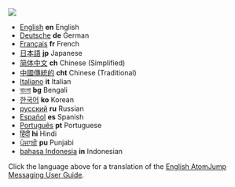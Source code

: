 <img src="https://atomjump.com/images/logo80.png">

* <a href="https://github.com/atomjump/atomjumpcom-content-only/blob/master/messaging-user-guide.md">English</a> __en__ English
* <a href="messaging-guide-de.md">Deutsche</a> __de__ German 
* <a href="messaging-guide-fr.md">Français</a> __fr__ French 
* <a href="messaging-guide-jp.md">日本語</a> __jp__ Japanese 
* <a href="messaging-guide-ch.md">简体中文</a> __ch__ Chinese (Simplified)  
* <a href="messaging-guide-cht.md">中國傳統的</a> __cht__ Chinese (Traditional) 
* <a href="messaging-guide-it.md">Italiano</a> __it__ Italian 
* <a href="messaging-guide-bg.md">বাংলা</a> __bg__ Bengali  
* <a href="messaging-guide-ko.md">한국어</a> __ko__ Korean  
* <a href="messaging-guide-ru.md">русский</a> __ru__ Russian 
* <a href="messaging-guide-es.md">Español</a> __es__ Spanish  
* <a href="messaging-guide-pt.md">Português</a> __pt__ Portuguese  
* <a href="messaging-guide-hi.md">हिंदी</a> __hi__ Hindi  
* <a href="messaging-guide-pu.md">ਪੰਜਾਬੀ</a> __pu__ Punjabi  
* <a href="messaging-guide-in.md">bahasa Indonesia</a> __in__ Indonesian  


Click the language above for a translation of the <a href="https://github.com/atomjump/atomjumpcom-content-only/blob/master/messaging-user-guide.md">English AtomJump Messaging User Guide</a>.
